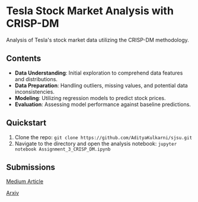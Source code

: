 # Tesla Stock Market Analysis with CRISP-DM

Analysis of Tesla's stock market data utilizing the CRISP-DM methodology.

## Contents

- **Data Understanding**: Initial exploration to comprehend data features and distributions.
- **Data Preparation**: Handling outliers, missing values, and potential data inconsistencies.
- **Modeling**: Utilizing regression models to predict stock prices.
- **Evaluation**: Assessing model performance against baseline predictions.

## Quickstart

1. Clone the repo: `git clone https://github.com/AdityaKulkarni/sjsu.git`
2. Navigate to the directory and open the analysis notebook: `jupyter notebook Assignment_3_CRISP_DM.ipynb`

## Submissions
[Medium Article](https://medium.com/@kulkarniaditya1997/predicting-teslas-stock-price-a-journey-through-the-crisp-dm-methodology-36e71d8b16e3)

[Arxiv](https://arxiv.org/submit/5124093/view)

